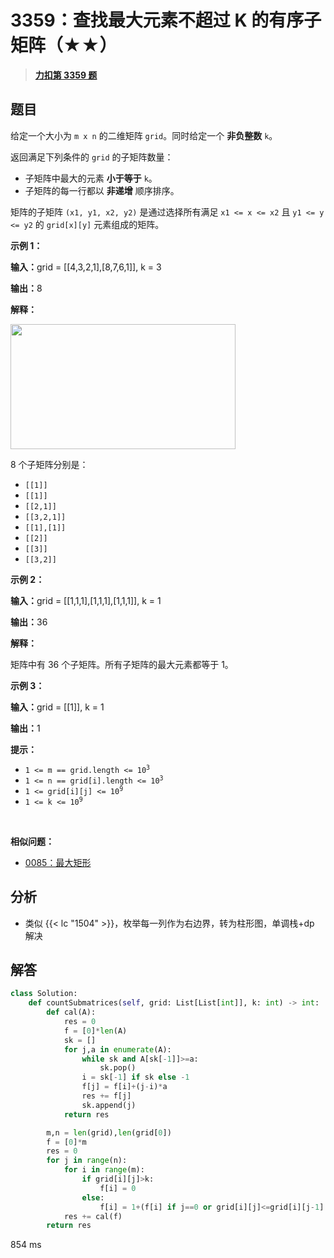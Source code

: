 # 3359：查找最大元素不超过 K 的有序子矩阵（★★）


> <u>**[力扣第 3359 题](https://leetcode.cn/problems/find-sorted-submatrices-with-maximum-element-at-most-k/)**</u>

## 题目

<p>给定一个大小为 <code>m x n</code> 的二维矩阵 <code>grid</code>。同时给定一个 <strong>非负整数</strong> <code>k</code>。</p>

<p>返回满足下列条件的 <code>grid</code> 的子矩阵数量：</p>

<ul>
<li>子矩阵中最大的元素 <b>小于等于</b> <code>k</code>。</li>
<li>子矩阵的每一行都以 <strong>非递增</strong> 顺序排序。</li>
</ul>

<p>矩阵的子矩阵 <code>(x1, y1, x2, y2)</code> 是通过选择所有满足 <code>x1 &lt;= x &lt;= x2</code> 且 <code>y1 &lt;= y &lt;= y2</code> 的 <code>grid[x][y]</code> 元素组成的矩阵。</p>



<p><strong class="example">示例 1：</strong></p>

<div class="example-block">
<p><span class="example-io"><b>输入：</b>grid = [[4,3,2,1],[8,7,6,1]], k = 3</span></p>

<p><strong>输出：</strong><span class="example-io">8</span></p>

<p><strong>解释：</strong></p>

<p><strong><img alt="" src="https://assets.leetcode.com/uploads/2024/11/01/mine.png" style="width: 360px; height: 200px;" /></strong></p>

<p>8 个子矩阵分别是：</p>

<ul>
<li><code>[[1]]</code></li>
<li><code>[[1]]</code></li>
<li><code>[[2,1]]</code></li>
<li><code>[[3,2,1]]</code></li>
<li><code>[[1],[1]]</code></li>
<li><code>[[2]]</code></li>
<li><code>[[3]]</code></li>
<li><code>[[3,2]]</code></li>
</ul>
</div>

<p><strong class="example">示例 2：</strong></p>

<div class="example-block">
<p><span class="example-io"><b>输入：</b>grid = [[1,1,1],[1,1,1],[1,1,1]], k = 1</span></p>

<p><span class="example-io"><b>输出：</b>36</span></p>

<p><strong>解释：</strong></p>

<p>矩阵中有 36 个子矩阵。所有子矩阵的最大元素都等于 1。</p>
</div>

<p><strong class="example">示例 3：</strong></p>

<div class="example-block">
<p><span class="example-io"><b>输入：</b>grid = [[1]], k = 1</span></p>

<p><span class="example-io"><b>输出：</b>1</span></p>
</div>



<p><strong>提示：</strong></p>

<ul>
<li><code>1 &lt;= m == grid.length &lt;= 10<sup>3</sup></code></li>
<li><code>1 &lt;= n == grid[i].length &lt;= 10<sup>3</sup></code></li>
<li><code>1 &lt;= grid[i][j] &lt;= 10<sup>9</sup></code></li>
<li><code>1 &lt;= k &lt;= 10<sup>9</sup></code></li>
</ul>


​​​​​​

**相似问题：**
- [0085：最大矩形](/leetcode/0085)


## 分析

- 类似 {{< lc "1504" >}}，枚举每一列作为右边界，转为柱形图，单调栈+dp 解决

## 解答


```python
class Solution:
    def countSubmatrices(self, grid: List[List[int]], k: int) -> int:
        def cal(A):
            res = 0
            f = [0]*len(A)
            sk = []
            for j,a in enumerate(A):
                while sk and A[sk[-1]]>=a:
                    sk.pop()
                i = sk[-1] if sk else -1
                f[j] = f[i]+(j-i)*a
                res += f[j]
                sk.append(j)
            return res

        m,n = len(grid),len(grid[0])
        f = [0]*m
        res = 0
        for j in range(n):
            for i in range(m):
                if grid[i][j]>k:
                    f[i] = 0
                else:
                    f[i] = 1+(f[i] if j==0 or grid[i][j]<=grid[i][j-1] else 0)
            res += cal(f)
        return res
```
854 ms
